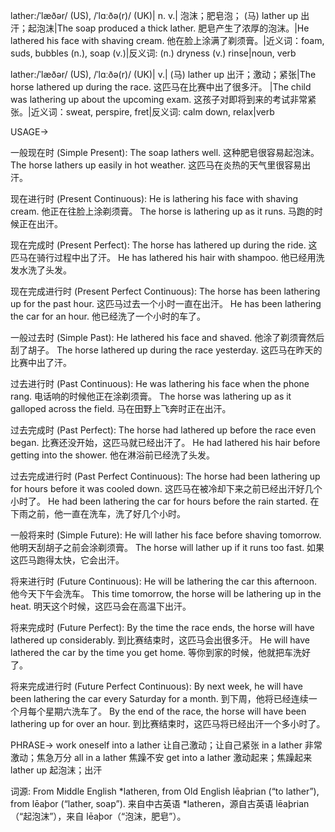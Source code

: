 lather:/ˈlæðər/ (US), /ˈlɑːðə(r)/ (UK)| n. v.| 泡沫；肥皂泡； (马) lather up 出汗；起泡沫|The soap produced a thick lather. 肥皂产生了浓厚的泡沫。|He lathered his face with shaving cream. 他在脸上涂满了剃须膏。|近义词：foam, suds, bubbles (n.), soap (v.)|反义词:  (n.) dryness  (v.) rinse|noun, verb

lather:/ˈlæðər/ (US), /ˈlɑːðə(r)/ (UK)| v.| (马) lather up 出汗；激动；紧张|The horse lathered up during the race. 这匹马在比赛中出了很多汗。 |The child was lathering up about the upcoming exam. 这孩子对即将到来的考试非常紧张。|近义词：sweat, perspire, fret|反义词: calm down, relax|verb

USAGE->

一般现在时 (Simple Present):
The soap lathers well.  这种肥皂很容易起泡沫。
The horse lathers up easily in hot weather. 这匹马在炎热的天气里很容易出汗。

现在进行时 (Present Continuous):
He is lathering his face with shaving cream. 他正在往脸上涂剃须膏。
The horse is lathering up as it runs. 马跑的时候正在出汗。

现在完成时 (Present Perfect):
The horse has lathered up during the ride. 这匹马在骑行过程中出了汗。
He has lathered his hair with shampoo. 他已经用洗发水洗了头发。

现在完成进行时 (Present Perfect Continuous):
The horse has been lathering up for the past hour. 这匹马过去一个小时一直在出汗。
He has been lathering the car for an hour. 他已经洗了一个小时的车了。


一般过去时 (Simple Past):
He lathered his face and shaved. 他涂了剃须膏然后刮了胡子。
The horse lathered up during the race yesterday. 这匹马在昨天的比赛中出了汗。

过去进行时 (Past Continuous):
He was lathering his face when the phone rang.  电话响的时候他正在涂剃须膏。
The horse was lathering up as it galloped across the field. 马在田野上飞奔时正在出汗。

过去完成时 (Past Perfect):
The horse had lathered up before the race even began.  比赛还没开始，这匹马就已经出汗了。
He had lathered his hair before getting into the shower. 他在淋浴前已经洗了头发。

过去完成进行时 (Past Perfect Continuous):
The horse had been lathering up for hours before it was cooled down. 这匹马在被冷却下来之前已经出汗好几个小时了。
He had been lathering the car for hours before the rain started. 在下雨之前，他一直在洗车，洗了好几个小时。

一般将来时 (Simple Future):
He will lather his face before shaving tomorrow. 他明天刮胡子之前会涂剃须膏。
The horse will lather up if it runs too fast. 如果这匹马跑得太快，它会出汗。

将来进行时 (Future Continuous):
He will be lathering the car this afternoon. 他今天下午会洗车。
This time tomorrow, the horse will be lathering up in the heat. 明天这个时候，这匹马会在高温下出汗。

将来完成时 (Future Perfect):
By the time the race ends, the horse will have lathered up considerably. 到比赛结束时，这匹马会出很多汗。
He will have lathered the car by the time you get home. 等你到家的时候，他就把车洗好了。

将来完成进行时 (Future Perfect Continuous):
By next week, he will have been lathering the car every Saturday for a month. 到下周，他将已经连续一个月每个星期六洗车了。
By the end of the race, the horse will have been lathering up for over an hour. 到比赛结束时，这匹马将已经出汗一个多小时了。


PHRASE->
work oneself into a lather  让自己激动；让自己紧张
in a lather  非常激动；焦急万分
all in a lather 焦躁不安
get into a lather 激动起来；焦躁起来
lather up  起泡沫；出汗


词源:
From Middle English *latheren, from Old English lēaþrian (“to lather”), from lēaþor (“lather, soap”).  来自中古英语 *latheren，源自古英语 lēaþrian（“起泡沫”），来自 lēaþor（“泡沫，肥皂”）。
